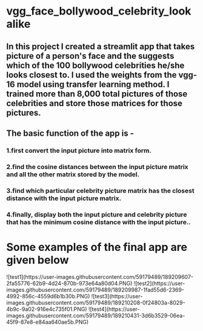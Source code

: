 <h1> vgg_face_bollywood_celebrity_lookalike</h1>

<h2>In this project I created a streamlit app that takes picture of a person's face and the suggests which of the 100 bollywood celebrities he/she looks closest to. I used the weights from the vgg-16 model using transfer learning method. I trained more than 8,000 total pictures of those celebrities and store those matrices for those pictures.</h2> 


<h2>The basic function of the app is -</h2>

<h3>1.first convert the input picture into matrix form.</h3>

<h3>2.find the cosine distances between the input picture matrix and all the other matrix stored by the model.</h3>

<h3>3.find which particular celebrity picture matrix has the closest distance with the input picture matrix.</h3>

<h3>4.finally, display both the input picture and celebrity picture that has the minimum cosine distance with the input picture..</h3>

<h1>Some examples of the final app are given below</h1>
![test1](https://user-images.githubusercontent.com/59179489/189209607-2fa55776-62b9-4d24-870b-973e64a80d04.PNG)
![test2](https://user-images.githubusercontent.com/59179489/189209987-1fad55d6-2369-4992-856c-4559d6b1b30b.PNG)
![test3](https://user-images.githubusercontent.com/59179489/189210208-0f24803a-8029-4b9c-9a02-916e4c735f01.PNG)
![test4](https://user-images.githubusercontent.com/59179489/189210431-3d6b3529-06ea-45f9-87e8-e84aa640ae5b.PNG)
